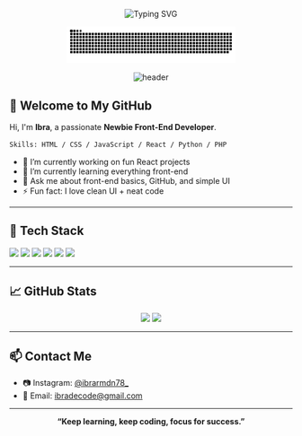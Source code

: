 <!-- Animated Typing Intro -->
<p align="center">
  <img src="https://readme-typing-svg.demolab.com?font=Fira+Code&size=32&pause=1000&center=true&vCenter=true&color=AAAAAA&width=500&lines=🚼+|+Ibra+Decode" alt="Typing SVG" />
</p>

<!-- Rotating Chip Animation (can be customized) -->
<p align="center">
  <img src="https://raw.githubusercontent.com/Platane/snk/output/github-contribution-grid-snake.svg" alt="chip rotating" width="300" />
</p>

<!-- Stylish Capsule Header -->
<p align="center">
  <img src="https://capsule-render.vercel.app/api?type=waving&color=666666&height=150&section=header&text=Ibra%20Decode&fontSize=40&animation=fadeIn&fontColor=eeeeee" alt="header" />
</p>

## 👋 Welcome to My GitHub

Hi, I'm **Ibra**, a passionate **Newbie Front-End Developer**.

```bash
Skills: HTML / CSS / JavaScript / React / Python / PHP
```
- 🔭 I’m currently working on fun React projects
- 🌱 I’m currently learning everything front-end
- 💬 Ask me about front-end basics, GitHub, and simple UI
- ⚡ Fun fact: I love clean UI + neat code

---

## 🚀 Tech Stack

<p align="left">
  <img src="https://readme-components.vercel.app/api?component=logo&fill=gray&logo=html5&svgfill=f06529" />
  <img src="https://readme-components.vercel.app/api?component=logo&fill=gray&logo=css3&svgfill=264de4" />
  <img src="https://readme-components.vercel.app/api?component=logo&fill=gray&logo=javascript&svgfill=f7df1e" />
  <img src="https://readme-components.vercel.app/api?component=logo&fill=gray&logo=react&svgfill=61dbfb&animation=spin" />
  <img src="https://readme-components.vercel.app/api?component=logo&fill=gray&logo=python&svgfill=3776ab" />
  <img src="https://readme-components.vercel.app/api?component=logo&fill=gray&logo=php&svgfill=777bb4" />
</p>

---

## 📈 GitHub Stats

<p align="center">
  <img src="https://github-readme-stats.vercel.app/api?username=ibradecode&show_icons=true&theme=tokyonight" width="400"/>
  <img src="https://github-readme-stats.vercel.app/api/top-langs/?username=ibradecode&layout=compact&theme=tokyonight" width="300"/>
</p>

---

## 📫 Contact Me

- 📷 Instagram: [@ibrarmdn78_](https://instagram.com/ibrarmdn78_)
- 📧 Email: ibradecode@gmail.com

---

<p align="center">
  <b>“Keep learning, keep coding, focus for success.”</b>
</p>
